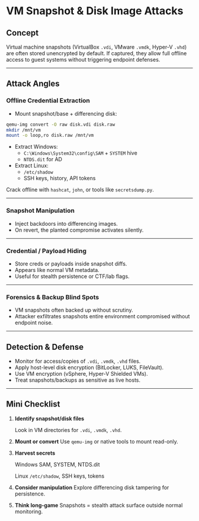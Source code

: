 # VM Snapshot & Disk Image Attacks

## Concept
Virtual machine snapshots (VirtualBox `.vdi`, VMware `.vmdk`, Hyper-V `.vhd`) are often stored unencrypted by default.  If captured, they allow full offline access to guest systems without triggering endpoint defenses.

---

## Attack Angles

### Offline Credential Extraction
- Mount snapshot/base + differencing disk:
```bash
qemu-img convert -O raw disk.vdi disk.raw
mkdir /mnt/vm
mount -o loop,ro disk.raw /mnt/vm
```

- Extract Windows:
  - `C:\Windows\System32\config\SAM` + `SYSTEM` hive
  - `NTDS.dit` for AD
- Extract Linux:
  - `/etc/shadow`
  - SSH keys, history, API tokens

Crack offline with `hashcat`, `john`, or tools like `secretsdump.py`.

------

### Snapshot Manipulation

- Inject backdoors into differencing images.
- On revert, the planted compromise activates silently.

------

### Credential / Payload Hiding

- Store creds or payloads inside snapshot diffs.
- Appears like normal VM metadata.
- Useful for stealth persistence or CTF/lab flags.

------

### Forensics & Backup Blind Spots

- VM snapshots often backed up without scrutiny.
- Attacker exfiltrates snapshots entire environment compromised without endpoint noise.

------

## Detection & Defense

- Monitor for access/copies of `.vdi`, `.vmdk`, `.vhd` files.
- Apply host-level disk encryption (BitLocker, LUKS, FileVault).
- Use VM encryption (vSphere, Hyper-V Shielded VMs).
- Treat snapshots/backups as sensitive as live hosts.

------

## Mini Checklist

1. **Identify snapshot/disk files**
    
    Look in VM directories for `.vdi`, `.vmdk`, `.vhd`.
2. **Mount or convert**
    Use `qemu-img` or native tools to mount read-only.
3. **Harvest secrets**
   
   Windows SAM, SYSTEM, NTDS.dit
   
   Linux `/etc/shadow`, SSH keys, tokens
4. **Consider manipulation**
    Explore differencing disk tampering for persistence.
5. **Think long-game**
    Snapshots = stealth attack surface outside normal monitoring.
